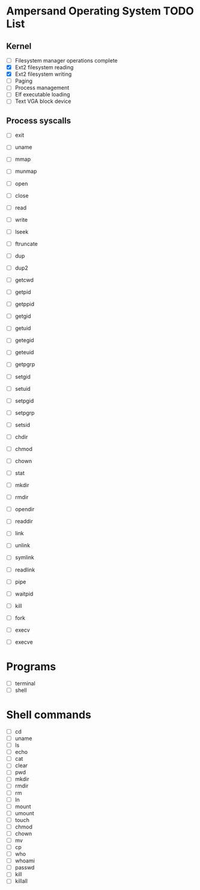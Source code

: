 # Ampersand Operating System TODO List

## Kernel
- [ ] Filesystem manager operations complete
- [x] Ext2 filesystem reading
- [x] Ext2 filesystem writing
- [ ] Paging
- [ ] Process management
- [ ] Elf executable loading
- [ ] Text VGA block device

## Process syscalls
- [ ] exit
- [ ] uname
- [ ] mmap
- [ ] munmap

- [ ] open
- [ ] close
- [ ] read
- [ ] write
- [ ] lseek
- [ ] ftruncate
- [ ] dup
- [ ] dup2

- [ ] getcwd
- [ ] getpid
- [ ] getppid
- [ ] getgid
- [ ] getuid
- [ ] getegid
- [ ] geteuid
- [ ] getpgrp

- [ ] setgid
- [ ] setuid
- [ ] setpgid
- [ ] setpgrp
- [ ] setsid

- [ ] chdir
- [ ] chmod
- [ ] chown
- [ ] stat
- [ ] mkdir
- [ ] rmdir
- [ ] opendir
- [ ] readdir
- [ ] link
- [ ] unlink
- [ ] symlink
- [ ] readlink

- [ ] pipe

- [ ] waitpid
- [ ] kill
- [ ] fork
- [ ] execv
- [ ] execve

# Programs
- [ ] terminal
- [ ] shell

# Shell commands
- [ ] cd
- [ ] uname
- [ ] ls
- [ ] echo
- [ ] cat
- [ ] clear
- [ ] pwd
- [ ] mkdir
- [ ] rmdir
- [ ] rm
- [ ] ln
- [ ] mount
- [ ] umount
- [ ] touch
- [ ] chmod
- [ ] chown
- [ ] mv
- [ ] cp
- [ ] who
- [ ] whoami
- [ ] passwd
- [ ] kill
- [ ] killall